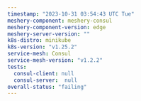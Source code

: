 ```yaml
---
timestamp: "2023-10-31 03:54:43 UTC Tue"
meshery-component: meshery-consul
meshery-component-version: edge
meshery-server-version: ""
k8s-distro: minikube
k8s-version: "v1.25.2"
service-mesh: Consul
service-mesh-version: "v1.2.2"
tests:
  consul-client: null
  consul-server:  null
overall-status: "failing"
---
```

